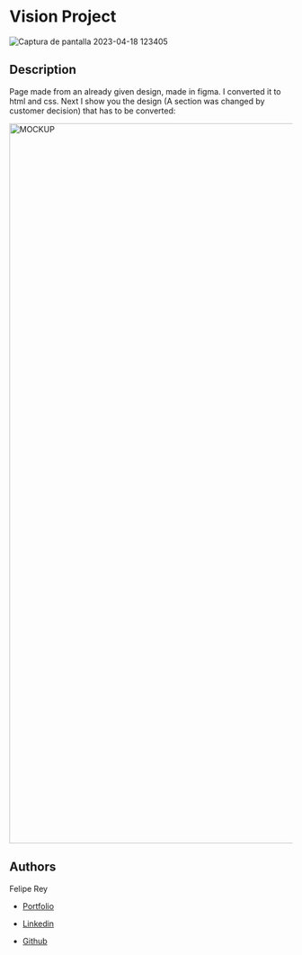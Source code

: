 # Vision Project

![Captura de pantalla 2023-04-18 123405](https://user-images.githubusercontent.com/110480389/232786797-c97eadcf-198a-4bba-89ea-f715165dcf60.png)

## Description
Page made from an already given design, made in figma. I converted it to html and css. Next I show you the design (A section was changed by customer decision) that has to be converted:

<img width="1280" alt="MOCKUP" src="https://user-images.githubusercontent.com/110480389/232912093-2e361e2c-26f4-493e-87e5-da27732bac97.png">




## Authors
    
 Felipe Rey

* [Portfolio](https://katherineoelsner.com/)

* [Linkedin](https://www.linkedin.com/in/felipe-r-408406250/)

* [Github](https://github.com/felipereyr)



